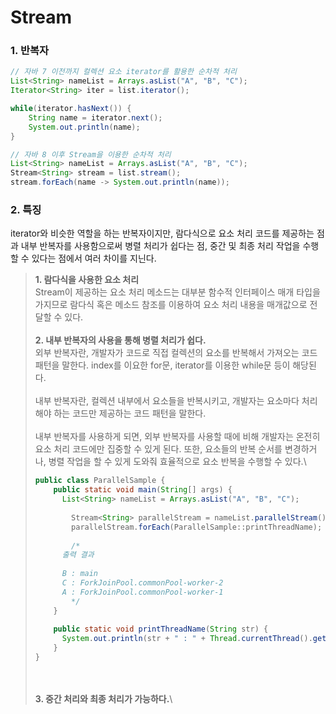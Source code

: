 # Stream

### **1. 반복자**

```java
// 자바 7 이전까지 컬렉션 요소 iterator를 활용한 순차적 처리
List<String> nameList = Arrays.asList("A", "B", "C");
Iterator<String> iter = list.iterator();

while(iterator.hasNext()) {
	String name = iterator.next();
    System.out.println(name);
}

// 자바 8 이후 Stream을 이용한 순차적 처리
List<String> nameList = Arrays.asList("A", "B", "C");
Stream<String> stream = list.stream();
stream.forEach(name -> System.out.println(name));
```

&#x20;

### **2. 특징**

iterator와 비슷한 역할을 하는 반복자이지만, 람다식으로 요소 처리 코드를 제공하는 점과 내부 반복자를 사용함으로써 병렬 처리가 쉽다는 점, 중간 및 최종 처리 작업을 수행할 수 있다는 점에서 여러 차이를 지닌다.

> **1. 람다식을 사용한 요소 처리**\
> Stream이 제공하는 요소 처리 메소드는 대부분 함수적 인터페이스 매개 타입을 가지므로 람다식 혹은 메소드 참조를 이용하여 요소 처리 내용을 매개값으로 전달할 수 있다.\
> \
> **2. 내부 반복자의 사용을 통해 병렬 처리가 쉽다.**\
> 외부 반복자란, 개발자가 코드로 직접 컬렉션의 요소를 반복해서 가져오는 코드 패턴을 말한다. index를 이요한 for문, iterator를 이용한 while문 등이 해당된다. \
> \
> 내부 반복자란, 컬렉션 내부에서 요소들을 반복시키고, 개발자는 요소마다 처리해야 하는 코드만 제공하는 코드 패턴을 말한다.\
> \
> 내부 반복자를 사용하게 되면, 외부 반복자를 사용할 때에 비해 개발자는 온전히 요소 처리 코드에만 집중할 수 있게 된다. 또한, 요소들의 반복 순서를 변경하거나, 병렬 작업을 할 수 있게 도와줘 효율적으로 요소 반복을 수행할 수 있다.\
>
>
> ```java
> public class ParallelSample {
>     public static void main(String[] args) {
>     	List<String> nameList = Arrays.asList("A", "B", "C");
>         
>         Stream<String> parallelStream = nameList.parallelStream();
>         parallelStream.forEach(ParallelSample::printThreadName);
>         
>         /*
> 		출력 결과
>             
> 		B : main
> 		C : ForkJoinPool.commonPool-worker-2
> 		A : ForkJoinPool.commonPool-worker-1
>         */
>     }
>     
>     public static void printThreadName(String str) {
>     	System.out.println(str + " : " + Thread.currentThread().getName());
>     }
> }​
> ```
>
> \
> \
> **3. 중간 처리와 최종 처리가 가능하다.**\
>
